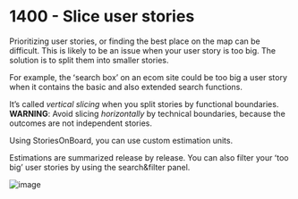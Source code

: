 # 1400 - Slice user stories

Prioritizing user stories, or finding the best place on the map can be difficult. This is likely to be an issue when your user story is too big. The solution is to split them into smaller stories.

For example, the ʻsearch boxʼ on an ecom site could be too big a user story when it contains the basic and also extended search functions.

Itʼs called *vertical slicing* when you split stories by functional boundaries. **WARNING**: Avoid slicing *horizontally* by technical boundaries, because the outcomes are not independent stories. 

Using StoriesOnBoard, you can use custom estimation units.

Estimations are summarized release by release. You can also filter your ʻtoo bigʼ user stories by using the search&filter panel.

![image](https://github.com/user-attachments/assets/b7046911-cd4f-4cb4-bf2c-8efa3724c220)
